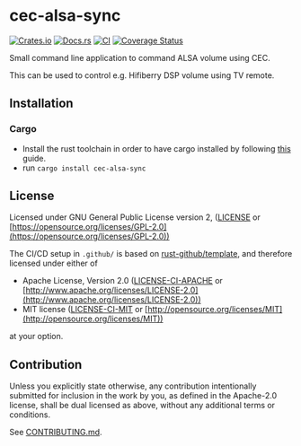 # cec-alsa-sync

[![Crates.io](https://img.shields.io/crates/v/cec-alsa-sync.svg)](https://crates.io/crates/cec-alsa-sync)
[![Docs.rs](https://docs.rs/cec-alsa-sync/badge.svg)](https://docs.rs/cec-alsa-sync)
[![CI](https://github.com/ssalonen/cec-alsa-sync/workflows/Continuous%20Integration/badge.svg)](https://github.com/ssalonen/cec-alsa-sync/actions)
[![Coverage Status](https://coveralls.io/repos/github/ssalonen/cec-alsa-sync/badge.svg?branch=master)](https://coveralls.io/github/ssalonen/cec-alsa-sync?branch=master)

Small command line application to command ALSA volume using CEC.

This can be used to control e.g. Hifiberry DSP volume using TV remote.

## Installation

### Cargo

* Install the rust toolchain in order to have cargo installed by following
  [this](https://www.rust-lang.org/tools/install) guide.
* run `cargo install cec-alsa-sync`

## License

Licensed under GNU General Public License version 2, ([LICENSE](LICENSE) or [https://opensource.org/licenses/GPL-2.0](https://opensource.org/licenses/GPL-2.0))

The CI/CD setup in `.github/` is based on [rust-github/template](https://github.com/rust-github/template), and therefore licensed under  either of

* Apache License, Version 2.0
   ([LICENSE-CI-APACHE](LICENSE-APACHE) or [http://www.apache.org/licenses/LICENSE-2.0](http://www.apache.org/licenses/LICENSE-2.0))
* MIT license
   ([LICENSE-CI-MIT](LICENSE-MIT) or [http://opensource.org/licenses/MIT](http://opensource.org/licenses/MIT))

at your option.

## Contribution

Unless you explicitly state otherwise, any contribution intentionally submitted
for inclusion in the work by you, as defined in the Apache-2.0 license, shall be
dual licensed as above, without any additional terms or conditions.

See [CONTRIBUTING.md](CONTRIBUTING.md).
